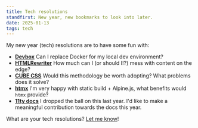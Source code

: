```yaml
---
title: Tech resolutions
standfirst: New year, new bookmarks to look into later.
date: 2025-01-13
tags: tech
---
```


My new year (tech) resolutions are to have some fun with:

- [**Devbox**](https://www.jetify.com/devbox) Can I replace Docker for my local dev environment?
- [**HTMLRewriter**](https://developers.cloudflare.com/workers/runtime-apis/html-rewriter/) How much can I (or should I!?) mess with content on the edge?
- [**CUBE CSS**](https://cube.fyi/) Would this methodology be worth adopting? What problems does it solve?
- [**htmx**](https://htmx.org/) I'm very happy with static build + Alpine.js, what benefits would `htmx` provide?
- [**11ty docs**](https://github.com/11ty/eleventy/issues/3388) I dropped the ball on this last year. I'd like to make a meaningful contribution towards the docs this year.

What are your tech resolutions? [Let me know](https://infosec.exchange/@d3v1an7)!
